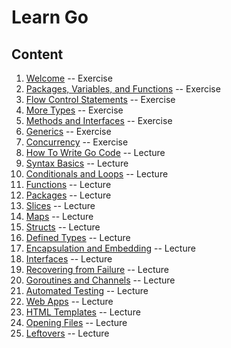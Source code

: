 # Learn Go

## Content

1. [Welcome](./go-ex1-tour-welcome.md) -- Exercise
2. [Packages, Variables, and Functions](./go-ex2-tour-packages-variables-functions.md) -- Exercise
3. [Flow Control Statements](./go-ex3-tour-flow-control-statements.md) -- Exercise
4. [More Types](./go-ex4-tour-more-types.md) -- Exercise
5. [Methods and Interfaces](./go-ex5-tour-methods-and-interfaces.md) -- Exercise
6. [Generics](./go-ex6-tour-generics.md) -- Exercise
7. [Concurrency](./go-ex7-tour-concurrency.md) -- Exercise
8. [How To Write Go Code](./go-lec1-how-to-write-go-code.md) -- Lecture
9. [Syntax Basics](./go-lec-head-first-go-syntax-basics.md) -- Lecture
10. [Conditionals and Loops](./go-lec-head-first-go-conditionals-and-loops.md) -- Lecture
11. [Functions](./go-lec-head-first-go-functions.md) -- Lecture
12. [Packages](./go-lec-head-first-go-packages.md) -- Lecture
13. [Slices](./go-lec-head-first-go-slices.md) -- Lecture
14. [Maps](./go-lec-head-first-go-maps.md) -- Lecture
15. [Structs](./go-lec-head-first-go-structs.md) -- Lecture
16. [Defined Types](./go-lec-head-first-go-defined-types.md) -- Lecture
17. [Encapsulation and Embedding](./go-lec-head-first-go-encapsulation.md) -- Lecture
18. [Interfaces](./go-lec-head-first-go-interfaces.md) -- Lecture
19. [Recovering from Failure](./go-lec-head-first-go-recovering-from-failure.md) -- Lecture
20. [Goroutines and Channels](./go-lec-head-first-go-goroutines-and-channels.md) -- Lecture
21. [Automated Testing](./go-lec-head-first-go-automated-testing.md) -- Lecture
22. [Web Apps](./go-lec-head-first-go-web-apps.md) -- Lecture
23. [HTML Templates](./go-lec-head-first-go-html-templates.md) -- Lecture
24. [Opening Files](./go-lec-head-first-go-opening-files.md) -- Lecture
25. [Leftovers](./go-lec-head-first-go-leftovers.md) -- Lecture
